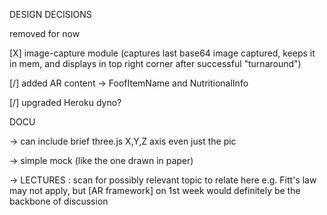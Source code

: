 DESIGN DECISIONS

removed for now

[X] image-capture module (captures last base64 image captured, keeps it in mem, and
displays in top right corner after successful "turnaround")

[/] added AR content -> FoofItemName and NutritionalInfo

[/] upgraded Heroku dyno?



DOCU

-> can include brief three.js X,Y,Z axis
even just the pic

-> simple mock (like the one drawn in paper)


-> LECTURES : scan for possibly relevant topic to relate here
e.g. Fitt's law may not apply, but [AR framework] on 1st week would definitely be the backbone
    of discussion

